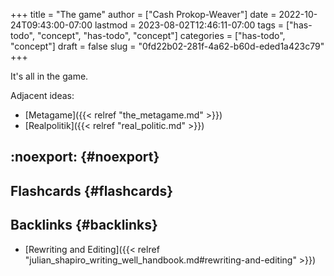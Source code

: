+++
title = "The game"
author = ["Cash Prokop-Weaver"]
date = 2022-10-24T09:43:00-07:00
lastmod = 2023-08-02T12:46:11-07:00
tags = ["has-todo", "concept", "has-todo", "concept"]
categories = ["has-todo", "concept"]
draft = false
slug = "0fd22b02-281f-4a62-b60d-eded1a423c79"
+++

It's all in the game.

Adjacent ideas:

-   [Metagame]({{< relref "the_metagame.md" >}})
-   [Realpolitik]({{< relref "real_politic.md" >}})


## :noexport: {#noexport}


## Flashcards {#flashcards}


## Backlinks {#backlinks}

-   [Rewriting and Editing]({{< relref "julian_shapiro_writing_well_handbook.md#rewriting-and-editing" >}})
